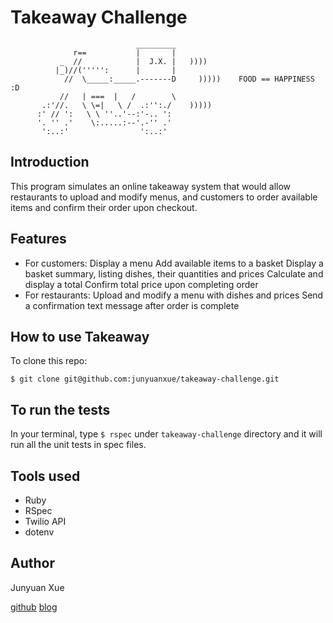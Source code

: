Takeaway Challenge
==================
```
                            _________
              r==           |       |
           _  //            |  J.X. |   ))))
          |_)//(''''':      |       |
            //  \_____:_____.-------D     )))))    FOOD == HAPPINESS :D
           //   | ===  |   /        \
       .:'//.   \ \=|   \ /  .:'':./    )))))
      :' // ':   \ \ ''..'--:'-.. ':
      '. '' .'    \:.....:--'.-'' .'
       ':..:'                ':..:'

 ```

Introduction
-------------
This program simulates an online takeaway system that would allow restaurants to upload and modify menus, and customers to order available items and confirm their order upon checkout.

Features
-------------
* For customers:
    Display a menu
    Add available items to a basket
    Display a basket summary, listing dishes, their quantities and prices
    Calculate and display a total
    Confirm total price upon completing order
* For restaurants:
    Upload and modify a menu with dishes and prices
    Send a confirmation text message after order is complete

How to use Takeaway
--------------------
To clone this repo:
```
$ git clone git@github.com:junyuanxue/takeaway-challenge.git
```

To run the tests
-----------------
In your terminal, type `$ rspec` under `takeaway-challenge` directory and it will run all the unit tests in spec files.

Tools used
-------------
* Ruby
* RSpec
* Twilio API
* dotenv

Author
-------
 Junyuan Xue

 [github](https://github.com/junyuanxue)  [blog](https://spinningcodes.wordpress.com/)
